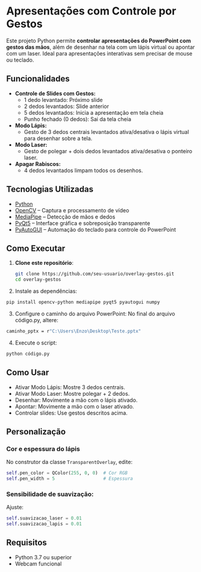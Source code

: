 # Apresentações com Controle por Gestos

Este projeto Python permite **controlar apresentações do PowerPoint com gestos das mãos**, além de desenhar na tela com um lápis virtual ou apontar com um laser. Ideal para apresentações interativas sem precisar de mouse ou teclado.

## Funcionalidades

- **Controle de Slides com Gestos:**
  - 1 dedo levantado: Próximo slide
  - 2 dedos levantados: Slide anterior
  - 5 dedos levantados: Inicia a apresentação em tela cheia
  - Punho fechado (0 dedos): Sai da tela cheia
- **Modo Lápis:**
  - Gesto de 3 dedos centrais levantados ativa/desativa o lápis virtual para desenhar sobre a tela.
- **Modo Laser:**
  - Gesto de polegar + dois dedos levantados ativa/desativa o ponteiro laser.
- **Apagar Rabiscos:**
  - 4 dedos levantados limpam todos os desenhos.

## Tecnologias Utilizadas

- [Python](https://www.python.org/)
- [OpenCV](https://opencv.org/) – Captura e processamento de vídeo
- [MediaPipe](https://mediapipe.dev/) – Detecção de mãos e dedos
- [PyQt5](https://pypi.org/project/PyQt5/) – Interface gráfica e sobreposição transparente
- [PyAutoGUI](https://pyautogui.readthedocs.io/) – Automação do teclado para controle do PowerPoint

## Como Executar

1. **Clone este repositório**:
   ```bash
   git clone https://github.com/seu-usuario/overlay-gestos.git
   cd overlay-gestos
    ```
2. Instale as dependências:
  ```bash
  pip install opencv-python mediapipe pyqt5 pyautogui numpy
  ```
3. Configure o caminho do arquivo PowerPoint:
No final do arquivo código.py, altere:
```bash
caminho_pptx = r"C:\Users\Enzo\Desktop\Teste.pptx"
```
4. Execute o script:
```bash
python código.py
```

## Como Usar
- Ativar Modo Lápis: Mostre 3 dedos centrais.
- Ativar Modo Laser: Mostre polegar + 2 dedos.
- Desenhar: Movimente a mão com o lápis ativado.
- Apontar: Movimente a mão com o laser ativado.
- Controlar slides: Use gestos descritos acima.

## Personalização

### Cor e espessura do lápis
No construtor da classe `TransparentOverlay`, edite:

```python
self.pen_color = QColor(255, 0, 0)  # Cor RGB
self.pen_width = 5                  # Espessura
```

### Sensibilidade de suavização:
Ajuste:
```python
self.suavizacao_laser = 0.01
self.suavizacao_lapis = 0.01
```

## Requisitos
- Python 3.7 ou superior
- Webcam funcional
